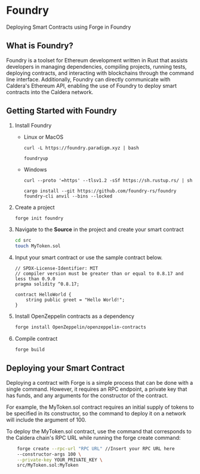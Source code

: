 # Foundry

Deploying Smart Contracts using Forge in Foundry

## What is Foundry?

Foundry is a toolset for Ethereum development written in Rust that assists developers in managing dependencies, compiling projects, running tests, deploying contracts, and interacting with blockchains through the command line interface. Additionally, Foundry can directly communicate with Caldera's Ethereum API, enabling the use of Foundry to deploy smart contracts into the Caldera network.

## Getting Started with Foundry

1.  Install Foundry

    -   Linux or MacOS

            curl -L https://foundry.paradigm.xyz | bash

            foundryup

    -   Windows

            curl --proto '=https' --tlsv1.2 -sSf https://sh.rustup.rs/ | sh

            cargo install --git https://github.com/foundry-rs/foundry foundry-cli anvil --bins --locked

2.  Create a project
    ``` bash
    forge init foundry
    ```

3.  Navigate to the **Source** in the project and create your smart contract
    ``` bash
    cd src
    touch MyToken.sol
    ```
4.  Input your smart contract or use the sample contract below.

    ``` solidity
    // SPDX-License-Identifier: MIT
    // compiler version must be greater than or equal to 0.8.17 and less than 0.9.0
    pragma solidity ^0.8.17;

    contract HelloWorld {
        string public greet = "Hello World!";
    }
    ```

5.  Install OpenZeppelin contracts as a dependency
    ``` bash
    forge install OpenZeppelin/openzeppelin-contracts
    ```

6.  Compile contract
    ``` bash
    forge build
    ```

## Deploying your Smart Contract

Deploying a contract with Forge is a simple process that can be done with a single command. However, it requires an RPC endpoint, a private key that has funds, and any arguments for the constructor of the contract.

For example, the MyToken.sol contract requires an initial supply of tokens to be specified in its constructor, so the command to deploy it on a network will include the argument of 100.

To deploy the MyToken.sol contract, use the command that corresponds to the Caldera chain's RPC URL while running the forge create command:

``` bash
    forge create --rpc-url "RPC URL" //Insert your RPC URL here
    --constructor-args 100 \
    --private-key YOUR_PRIVATE_KEY \
    src/MyToken.sol:MyToken
```
